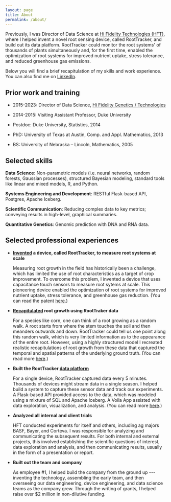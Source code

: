 ```yaml
---
layout: page
title: About
permalink: /about/
---
```


Previously, I was Director of Data Science at [Hi Fidelity
Technologies (HFT)](https://www.hifidelitytechnologies.com/), where I
helped invent a novel root sensing device, called RootTracker, and
build out its data platform.  RootTracker could monitor the root
systems' of thousands of plants simultaneously and, for the first
time, enabled the optimization of root systems for improved nutrient
uptake, stress tolerance, and reduced greenhouse gas emissions.  

Below you will find a brief recapitulation of my skills and work
experience.  You can also find me on
[LinkedIn](https://www.linkedin.com/in/jesse-windle-19802836).


## Prior work and training

- 2015-2023: Director of Data Science, [Hi Fidelity Genetics /
  Technologies](https://www.hifidelitytechnologies.com/)
- 2014-2015: Visiting Assistant Professor, Duke University

- Postdoc: Duke University, Statistics, 2014
- PhD: University of Texas at Austin, Comp. and Appl. Mathematics, 2013
- BS: University of Nebraska – Lincoln, Mathematics, 2005


## Selected skills
		
**Data Science**: Non-parametric models (i.e. neural networks, random
forests, Gaussian processes), structured Bayesian modeling, standard
tools like linear and mixed models, R, and Python.
		
**Systems Engineering and Development**: RESTful Flask-based API,
Postgres, Apache Iceberg.
		
**Scientific Communication**: Reducing complex data to key metrics;
conveying results in high-level, graphical summaries.

**Quantitative Genetics**: Genomic prediction with DNA and RNA data.


## Selected professional experiences

- **[Invented](https://patents.google.com/patent/US11293910B2/) a
  device, called RootTracker, to measure root systems at scale**
  
    Measuring root growth in the field has historically been a
    challenge, which has limited the use of root characteristics as a
    target of crop improvement.  To overcome this problem, I invented
    a device that uses capacitance touch sensors to measure root
    sytems at scale.  This pioneering device enabled the optimization
    of root systems for improved nutrient uptake, stress tolerance,
    and greenhouse gas reduction.  (You can read the patent
    [here](https://patents.google.com/patent/US11293910B2/).)
  
- **[Recapitulated](../2023/07/26/rootmodel.html) root growth using
  RootTraker data**

	For a species like corn, one can think of a root growing as a
    random walk.  A root starts from where the stem touches the soil
    and then meanders outwards and down.  RootTracker could tell us
    one point along this random walk, which is very limited
    information as to the appearance of the entire root.  However,
    using a highly structured model I recreated realistic
    recapitulations of root growth from these data that captured the
    temporal and spatial patterns of the underlying ground truth.
    (You can read more [here](../2023/07/26/rootmodel.html).)

- **Built the RootTracker [data platform](../2023/08/09/data-engineering.html)**
  
    For a single device, RootTracker captured data every 5 minutes.
    Thousands of devices might stream data in a single season.  I
    helped build a system to capture these sensor data and track our
    experiments.  A Flask-based API provided access to the data, which
    was modeled using a mixture of SQL and Apache Iceberg.  A Voila
    App assisted with data exploration, visualization, and analysis.
    (You can read more [here](../2023/08/09/data-engineering.html).)

- **Analyzed all internal and client trials**

	HFT conducted experiments for itself and others, including ag
    majors BASF, Bayer, and Corteva.  I was responsible for analyzing
    and communicating the subsequent results.  For both internal and
    external projects, this involved establishing the scientific
    questions of interest, data exploration and analysis, and then
    communicating results, usually in the form of a presentation or
    report.

- **Built out the team and company**

	As employee #1, I helped build the company from the ground up ---
    inventing the technology, assembling the early team, and then
    overseeing our data engineering, device engineering, and data
    science teams as the company grew.  Through the writing of grants,
    I helped raise over $2 million in non-dilutive funding.
		
		

		
